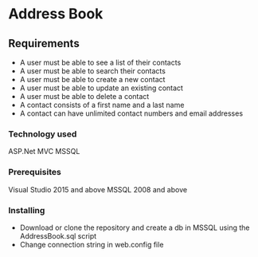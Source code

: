# Address Book

## Requirements
* A user must be able to see a list of their contacts
* A user must be able to search their contacts
* A user must be able to create a new contact
* A user must be able to update an existing contact
* A user must be able to delete a contact
* A contact consists of a first name and a last name
* A contact can have unlimited contact numbers and email addresses

	
### Technology used
ASP.Net MVC
MSSQL

### Prerequisites
Visual Studio 2015 and above
MSSQL 2008 and above

### Installing
* Download or clone the repository and create a db in MSSQL using the AddressBook.sql script
* Change connection string in web.config file
